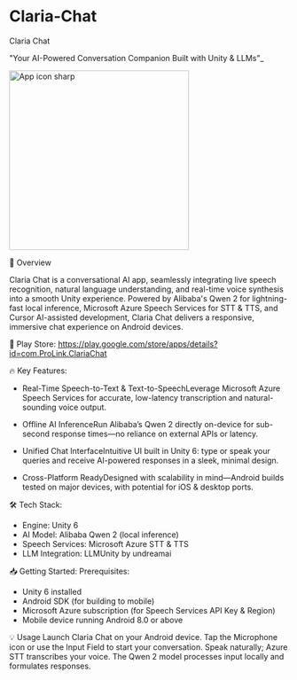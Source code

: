 # Claria-Chat
Claria Chat

"Your AI-Powered Conversation Companion Built with Unity & LLMs"_

<img width="324" alt="App icon sharp" src="https://github.com/user-attachments/assets/8a84ddc0-e516-4885-97f2-e350e160f807" />


🚀 Overview

Claria Chat is a conversational AI app, seamlessly integrating live speech recognition, natural language understanding, and real-time voice synthesis into a smooth Unity experience. Powered by Alibaba's Qwen 2 for lightning-fast local inference, Microsoft Azure Speech Services for STT & TTS, and Cursor AI-assisted development, Claria Chat delivers a responsive, immersive chat experience on Android devices.

📱 Play Store: https://play.google.com/store/apps/details?id=com.ProLink.ClariaChat

🔥 Key Features:

* Real-Time Speech-to-Text & Text-to-SpeechLeverage Microsoft Azure Speech Services for accurate, low-latency transcription and natural-sounding voice output.

* Offline AI InferenceRun Alibaba’s Qwen 2 directly on-device for sub-second response times—no reliance on external APIs or latency.

* Unified Chat InterfaceIntuitive UI built in Unity 6: type or speak your queries and receive AI-powered responses in a sleek, minimal design.

* Cross-Platform ReadyDesigned with scalability in mind—Android builds tested on major devices, with potential for iOS & desktop ports.

🛠 Tech Stack:
* Engine: Unity 6
* AI Model: Alibaba Qwen 2 (local inference)
* Speech Services: Microsoft Azure STT & TTS
* LLM Integration: LLMUnity by undreamai


📥 Getting Started:
Prerequisites:
* Unity 6 installed
* Android SDK (for building to mobile)
* Microsoft Azure subscription (for Speech Services API Key & Region)
* Mobile device running Android 8.0 or above
  

💡 Usage
Launch Claria Chat on your Android device.
Tap the Microphone icon or use the Input Field to start your conversation.
Speak naturally; Azure STT transcribes your voice.
The Qwen 2 model processes input locally and formulates responses.




